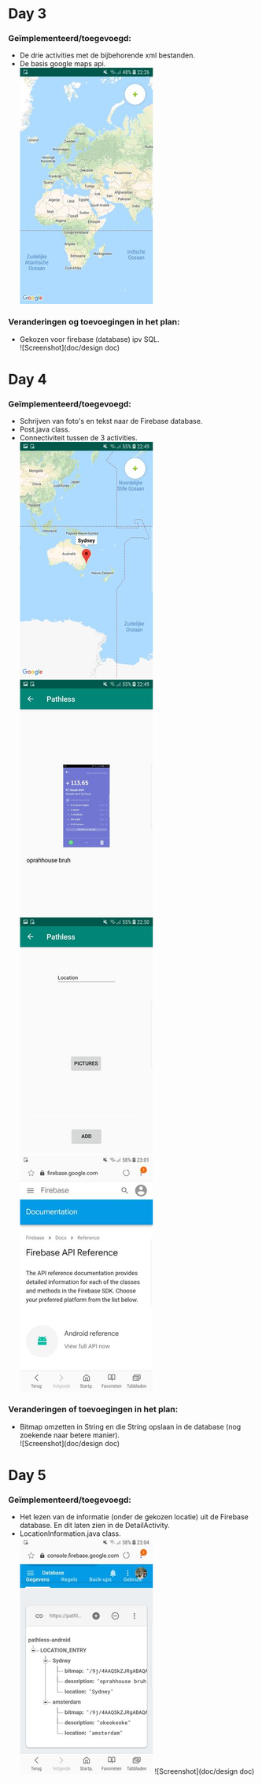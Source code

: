 # Day 3
### Geïmplementeerd/toegevoegd:
- De drie activities met de bijbehorende xml bestanden.
- De basis google maps api.</br>
![Screenshot](doc/map_week_1.jpeg)

### Veranderingen og toevoegingen in het plan:
- Gekozen voor firebase (database) ipv SQL.</br>
![Screenshot](doc/design doc)

# Day 4
### Geïmplementeerd/toegevoegd:
- Schrijven van foto's en tekst naar de Firebase database. 
- Post.java class.
- Connectiviteit tussen de 3 activities.</br>
![Screenshot](doc/marker_week_1.jpeg)
![Screenshot](doc/detail_week_1.jpeg)
![Screenshot](doc/input_week_1.jpeg)
![Screenshot](doc/firebase_home.jpeg)

### Veranderingen of toevoegingen in het plan:
- Bitmap omzetten in String en die String opslaan in de database (nog zoekende naar betere manier).</br>
![Screenshot](doc/design doc)</br>

# Day 5
### Geïmplementeerd/toegevoegd:
- Het lezen van de informatie (onder de gekozen locatie) uit de Firebase database. En dit laten zien in de DetailActivity.
- LocationInformation.java class.</br>
![Screenshot](doc/database_week_1.jpeg)
![Screenshot](doc/design doc)
